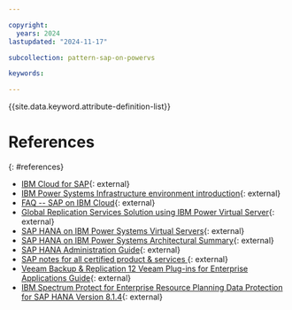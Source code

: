```yaml
---

copyright:
  years: 2024
lastupdated: "2024-11-17"

subcollection: pattern-sap-on-powervs

keywords:

---
```


{{site.data.keyword.attribute-definition-list}}

# References
{: #references}

- [IBM Cloud for SAP](https://cloud.ibm.com/docs/sap?topic=sap-get-started){: external}
- [IBM Power Systems Infrastructure environment introduction](https://cloud.ibm.com/docs/sap?topic=sap-power-env-introduction){: external}
- [FAQ -- SAP on IBM Cloud](https://cloud.ibm.com/docs/sap?topic=sap-faq-ibm-cloud-for-sap){: external}
- [Global Replication Services Solution using IBM Power Virtual Server](https://cloud.ibm.com/media/docs/downloads/power-iaas/Global_Replication_Services_Solution_using_IBM_Power_Virtual_Server.pdf){: external}
- [SAP HANA on IBM Power Systems Virtual Servers](https://www.redbooks.ibm.com/abstracts/redp5693.html){: external}
- [SAP HANA on IBM Power Systems Architectural Summary](https://www.redbooks.ibm.com/redpieces/pdfs/redp5569.pdf){: external}
- [SAP HANA Administration Guide](https://help.sap.com/docs/SAP_HANA_PLATFORM/6b94445c94ae495c83a19646e7c3fd56/330e5550b09d4f0f8b6cceb14a64cd22.html){: external}
- [SAP notes for all certified product & services ](https://support.sap.com/content/launchpad/oslp-retired.html?anchorId=section_2027487229){: external}
- [Veeam Backup & Replication 12 Veeam Plug-ins for Enterprise Applications Guide](https://helpcenter.veeam.com/docs/backup/plugins/sap_hana_plugin.html?ver=120){: external}
- [IBM Spectrum Protect for Enterprise Resource Planning Data Protection for SAP HANA Version 8.1.4](https://www.ibm.com/docs/en/SSER83_8.1.4/erp.hana/b_dp_erp_sap_hana_guide.pdf){: external}
